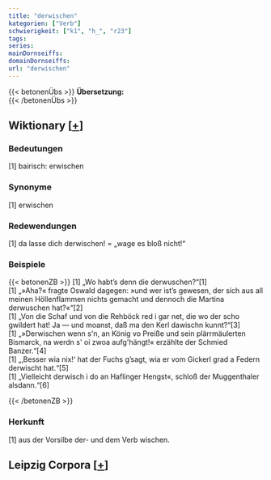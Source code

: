 ```yaml
---
title: "derwischen"
kategorien: ["Verb"]
schwierigkeit: ["k1", "h_", "r23"]
tags:
series:
mainDornseiffs:
domainDornseiffs:
url: "derwischen"
---
```


{{< betonenÜbs >}}
**Übersetzung:**  
{{< /betonenÜbs >}}

## Wiktionary [[+](https://de.wiktionary.org/wiki/derwischen)]

### Bedeutungen
[1] bairisch: erwischen  

### Synonyme
[1] erwischen  

### Redewendungen
[1] da lasse dich derwischen! = „wage es bloß nicht!“  

### Beispiele
{{< betonenZB >}}
[1] „Wo habt’s denn die derwuschen?“[1]  
[1] „»Aha?« fragte Oswald dagegen: »und wer ist’s gewesen, der sich aus all meinen Höllenflammen nichts gemacht und dennoch die Martina derwuschen hat?«“[2]  
[1] „Von die Schaf und von die Rehböck red i gar net, die wo der scho gwildert hat! Ja — und moanst, daß ma den Kerl dawischn kunnt?“[3]  
[1] „»Derwischen wenn s'n, an König vo Preiße und sein plärrmäulerten Bismarck, na werdn s' oi zwoa aufg'hängt!« erzählte der Schmied Banzer.“[4]  
[1] „‚Besser wia nix!‘ hat der Fuchs g’sagt, wia er vom Gickerl grad a Federn derwischt hat.“[5]  
[1] „Vielleicht derwisch i do an Haflinger Hengst«, schloß der Muggenthaler alsdann.“[6]  

{{< /betonenZB >}}
### Herkunft
[1] aus der Vorsilbe der- und dem Verb wischen.  


## Leipzig Corpora [[+](https://corpora.uni-leipzig.de/en/res?word=derwischen&corpusId=deu_newscrawl-public_2018)]

